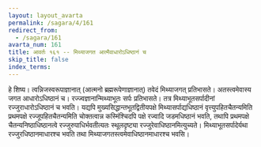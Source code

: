 ```yaml
---
layout: layout_avarta
permalink: /sagara/4/161
redirect_from:
  - /sagara/161
avarta_num: 161
title: आवर्तः १६१ -- मिथ्याजगत आत्मैवाधारोऽधिष्ठानं च
skip_title: false
index_terms: 
---
```


हे शिष्य। 
त्वन्निजस्वरूपाज्ञानात्
(आत्मनो ब्रह्मरूपेणाज्ञानात्) तवेदं मिथ्याजगत् प्रतिभासते। अतस्त्वमेवास्य जगत आधारोऽधिष्ठानं च।
रज्ज्वज्ञानान्मिथ्याभूतः सर्पः प्रतिभासते।
तत्र मिथ्याभूतसर्पादीनां
रज्जुराधारोऽधिष्ठानं च भवति। यद्यपि
मुख्यसिद्धान्तभूतद्वितीयपक्षे
मिथ्यासर्पाद्यधिष्ठानं वृत्त्युपहितचैतन्यमिति प्रथमपक्षे रज्जूपहितचैतन्यमिति
चोक्तत्वान्न कस्मिंश्चिदपि पक्षे रज्वादि जडमधिष्ठानं भवति, तथापि
प्रथमपक्षे चैतन्यनिष्ठाधिष्ठानत्वे रज्जुरुपाधिर्भवतीत्यतः स्थूलदृष्ट्या रज्जुरेवाधिष्ठानमित्युच्यते। मिथ्याभूतसर्पादेर्यथा रज्जुरधिष्ठानमाधारश्च भवति
तथा मिथ्याजगतस्त्वमेवाधिष्ठानमाधारश्च भवसि।
